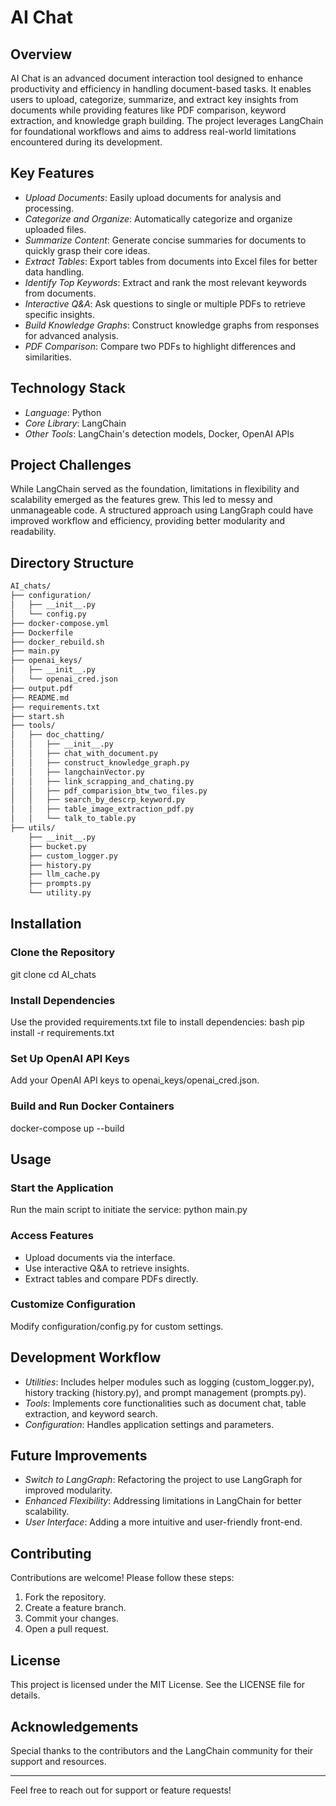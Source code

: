 # AI Chat

## Overview
AI Chat is an advanced document interaction tool designed to enhance productivity and efficiency in handling document-based tasks. It enables users to upload, categorize, summarize, and extract key insights from documents while providing features like PDF comparison, keyword extraction, and knowledge graph building. The project leverages LangChain for foundational workflows and aims to address real-world limitations encountered during its development.

## Key Features
- *Upload Documents*: Easily upload documents for analysis and processing.
- *Categorize and Organize*: Automatically categorize and organize uploaded files.
- *Summarize Content*: Generate concise summaries for documents to quickly grasp their core ideas.
- *Extract Tables*: Export tables from documents into Excel files for better data handling.
- *Identify Top Keywords*: Extract and rank the most relevant keywords from documents.
- *Interactive Q&A*: Ask questions to single or multiple PDFs to retrieve specific insights.
- *Build Knowledge Graphs*: Construct knowledge graphs from responses for advanced analysis.
- *PDF Comparison*: Compare two PDFs to highlight differences and similarities.

## Technology Stack
- *Language*: Python
- *Core Library*: LangChain
- *Other Tools*: LangChain's detection models, Docker, OpenAI APIs

## Project Challenges
While LangChain served as the foundation, limitations in flexibility and scalability emerged as the features grew. This led to messy and unmanageable code. A structured approach using LangGraph could have improved workflow and efficiency, providing better modularity and readability.

## Directory Structure
```bash
AI_chats/
├── configuration/
│   ├── __init__.py
│   └── config.py
├── docker-compose.yml
├── Dockerfile
├── docker_rebuild.sh
├── main.py
├── openai_keys/
│   ├── __init__.py
│   └── openai_cred.json
├── output.pdf
├── README.md
├── requirements.txt
├── start.sh
├── tools/
│   ├── doc_chatting/
│   │   ├── __init__.py
│   │   ├── chat_with_document.py
│   │   ├── construct_knowledge_graph.py
│   │   ├── langchainVector.py
│   │   ├── link_scrapping_and_chating.py
│   │   ├── pdf_comparision_btw_two_files.py
│   │   ├── search_by_descrp_keyword.py
│   │   ├── table_image_extraction_pdf.py
│   │   └── talk_to_table.py
├── utils/
    ├── __init__.py
    ├── bucket.py
    ├── custom_logger.py
    ├── history.py
    ├── llm_cache.py
    ├── prompts.py
    └── utility.py
```

## Installation

### Clone the Repository
git clone <repository-url>
cd AI_chats


### Install Dependencies
Use the provided requirements.txt file to install dependencies:
bash
pip install -r requirements.txt


### Set Up OpenAI API Keys
Add your OpenAI API keys to openai_keys/openai_cred.json.

### Build and Run Docker Containers
docker-compose up --build


## Usage

### Start the Application
Run the main script to initiate the service:
python main.py


### Access Features
- Upload documents via the interface.
- Use interactive Q&A to retrieve insights.
- Extract tables and compare PDFs directly.

### Customize Configuration
Modify configuration/config.py for custom settings.

## Development Workflow
- *Utilities*: Includes helper modules such as logging (custom_logger.py), history tracking (history.py), and prompt management (prompts.py).
- *Tools*: Implements core functionalities such as document chat, table extraction, and keyword search.
- *Configuration*: Handles application settings and parameters.

## Future Improvements
- *Switch to LangGraph*: Refactoring the project to use LangGraph for improved modularity.
- *Enhanced Flexibility*: Addressing limitations in LangChain for better scalability.
- *User Interface*: Adding a more intuitive and user-friendly front-end.

## Contributing
Contributions are welcome! Please follow these steps:
1. Fork the repository.
2. Create a feature branch.
3. Commit your changes.
4. Open a pull request.

## License
This project is licensed under the MIT License. See the LICENSE file for details.

## Acknowledgements
Special thanks to the contributors and the LangChain community for their support and resources.

---
Feel free to reach out for support or feature requests!
